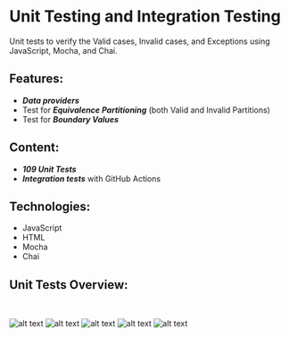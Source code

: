 # Unit Testing and Integration Testing
Unit tests to verify the Valid cases, Invalid cases, and Exceptions using JavaScript, Mocha, and Chai.

## Features:
- ***Data providers***
- Test for ***Equivalence Partitioning*** (both Valid and Invalid Partitions)
- Test for ***Boundary Values***

## Content:
- ***109 Unit Tests***
- ***Integration tests*** with GitHub Actions

## Technologies:
- JavaScript
- HTML
- Mocha
- Chai

## Unit Tests Overview:
<br/>

![alt text](https://github.com/panaitescu-paul/Unit-Testing-and-Integration-Testing-2-2020/blob/master/screenshots/s1.png)
![alt text](https://github.com/panaitescu-paul/Unit-Testing-and-Integration-Testing-2-2020/blob/master/screenshots/s2.png)
![alt text](https://github.com/panaitescu-paul/Unit-Testing-and-Integration-Testing-2-2020/blob/master/screenshots/s3.png)
![alt text](https://github.com/panaitescu-paul/Unit-Testing-and-Integration-Testing-2-2020/blob/master/screenshots/s4.png)
![alt text](https://github.com/panaitescu-paul/Unit-Testing-and-Integration-Testing-2-2020/blob/master/screenshots/s5.png)
